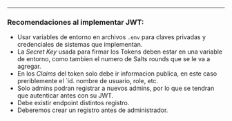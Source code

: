 
---
### Recomendaciones al implementar JWT:
- Usar variables de entorno en archivos `.env` para claves privadas y credenciales de sistemas que implementan.
- La *Secret Key* usada para firmar los Tokens deben estar en una variable de entorno, como tambien el numero de Salts rounds que se le va a agregar. 
- En los *Claims* del token solo debe ir informacion publica, en este caso preriblemente el `id. nombre de usuario, role, etc.
- Solo admins podran registrar a nuevos admins, por lo que se tendran que autenticar antes con su JWT. 
- Debe existir endpoint distintos registro. 
- Deberemos crear un registro antes de administrador.
